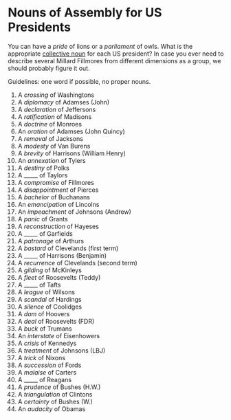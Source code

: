 # Nouns of Assembly for US Presidents

You can have a *pride* of lions or a *parliament* of owls. What is the appropriate [collective noun](http://en.wikipedia.org/wiki/Collective_noun) for each US president? In case you ever need to describe several Millard Fillmores from different dimensions as a group, we should probably figure it out.

Guidelines: one word if possible, no proper nouns.

1. A *crossing* of Washingtons
2. A *diplomacy* of Adamses (John)  
3. A *declaration* of Jeffersons  
4. A *ratification* of Madisons  
5. A *doctrine* of Monroes  
6. An *oration* of Adamses (John Quincy)  
7. A *removal* of Jacksons  
8. A *modesty* of Van Burens  
9. A *brevity* of Harrisons (William Henry)  
10. An *annexation* of Tylers  
11. A *destiny* of Polks  
12. A _____ of Taylors  
13. A *compromise* of Fillmores  
14. A *disappointment* of Pierces  
15. A *bachelor* of Buchanans  
16. An *emancipation* of Lincolns  
17. An *impeachment* of Johnsons (Andrew)  
18. A *panic* of Grants  
19. A *reconstruction* of Hayeses  
20. A _____ of Garfields  
21. A *patronage* of Arthurs  
22. A *bastard* of Clevelands (first term)  
23. A _____ of Harrisons (Benjamin)  
24. A *recurrence* of Clevelands (second term)  
25. A *gilding* of McKinleys  
26. A *fleet* of Roosevelts (Teddy)  
27. A _____ of Tafts  
28. A *league* of Wilsons  
29. A *scandal* of Hardings  
30. A *silence* of Coolidges  
31. A *dam* of Hoovers  
32. A *deal* of Roosevelts (FDR)  
33. A *buck* of Trumans  
34. An *interstate* of Eisenhowers  
35. A *crisis* of Kennedys  
36. A *treatment* of Johnsons (LBJ)  
37. A *trick* of Nixons  
38. A *succession* of Fords  
39. A *malaise* of Carters  
40. A _____ of Reagans  
41. A *prudence* of Bushes (H.W.)  
42. A *triangulation* of Clintons  
43. A *certainty* of Bushes (W.)  
44. An *audacity* of Obamas  
